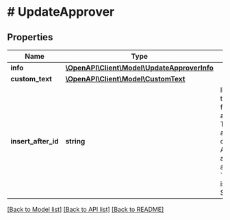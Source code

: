 # # UpdateApprover

## Properties

Name | Type | Description | Notes
------------ | ------------- | ------------- | -------------
**info** | [**\OpenAPI\Client\Model\UpdateApproverInfo**](UpdateApproverInfo.md) |  | [optional]
**custom_text** | [**\OpenAPI\Client\Model\CustomText**](CustomText.md) |  | [optional]
**insert_after_id** | **string** | ID of the Approver that this Approver follows in the approval sequence. They will only be asked to approve once that previous Approver has approved. Only applicable when &#x60;ordered_approvers&#x60; is enabled for the Signature Request. | [optional]

[[Back to Model list]](../../README.md#models) [[Back to API list]](../../README.md#endpoints) [[Back to README]](../../README.md)
